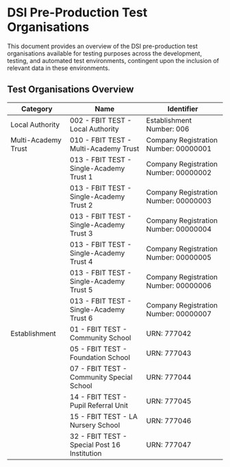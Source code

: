 # DSI Pre-Production Test Organisations

This document provides an overview of the DSI pre-production test organisations available for testing purposes across the development, testing, and automated test environments, contingent upon the inclusion of relevant data in these environments.

## Test Organisations Overview

| Category            | Name                                         | Identifier                            | 
|---------------------|----------------------------------------------|---------------------------------------|
| Local Authority     | 002 - FBIT TEST - Local Authority            | Establishment Number: 006             |
| Multi-Academy Trust | 010 - FBIT TEST - Multi-Academy Trust        | Company Registration Number: 00000001 |
|                     | 013 - FBIT TEST - Single-Academy Trust 1     | Company Registration Number: 00000002 |
|                     | 013 - FBIT TEST - Single-Academy Trust 2     | Company Registration Number: 00000003 |
|                     | 013 - FBIT TEST - Single-Academy Trust 3     | Company Registration Number: 00000004 |
|                     | 013 - FBIT TEST - Single-Academy Trust 4     | Company Registration Number: 00000005 |
|                     | 013 - FBIT TEST - Single-Academy Trust 5     | Company Registration Number: 00000006 |
|                     | 013 - FBIT TEST - Single-Academy Trust 6     | Company Registration Number: 00000007 |
| Establishment       | 01 - FBIT TEST - Community School            | URN: 777042                           |
|                     | 05 - FBIT TEST - Foundation School           | URN: 777043                           |
|                     | 07 - FBIT TEST - Community Special School    | URN: 777044                           |
|                     | 14 - FBIT TEST - Pupil Referral Unit         | URN: 777045                           |
|                     | 15 - FBIT TEST - LA Nursery School           | URN: 777046                           |
|                     | 32 - FBIT TEST - Special Post 16 Institution | URN: 777047                           |


